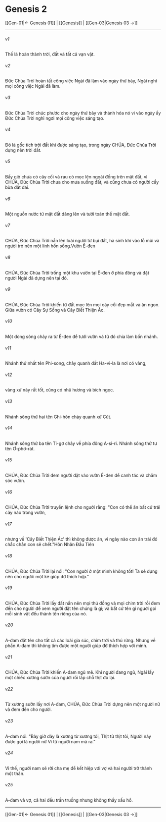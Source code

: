 # Genesis 2

[[Gen-01|← Genesis 01]] | [[Genesis]] | [[Gen-03|Genesis 03 →]]
***



###### v1 
Thế là hoàn thành trời, đất và tất cả vạn vật. 

###### v2 
Đức Chúa Trời hoàn tất công việc Ngài đã làm vào ngày thứ bảy, Ngài nghỉ mọi công việc Ngài đã làm. 

###### v3 
Đức Chúa Trời chúc phước cho ngày thứ bảy và thánh hóa nó vì vào ngày ấy Đức Chúa Trời nghỉ ngơi mọi công việc sáng tạo. 

###### v4 
Đó là gốc tích trời đất khi được sáng tạo, trong ngày CHÚA, Đức Chúa Trời dựng nên trời đất. 

###### v5 
Bấy giờ chưa có cây cối và rau cỏ mọc lên ngoài đồng trên mặt đất, vì CHÚA, Đức Chúa Trời chưa cho mưa xuống đất, và cũng chưa có người cầy bừa đất đai. 

###### v6 
Một nguồn nước từ mặt đất dâng lên và tưới toàn thể mặt đất. 

###### v7 
CHÚA, Đức Chúa Trời nắn lên loài người từ bụi đất, hà sinh khí vào lỗ mũi và người trở nên một linh hồn sống.Vườn Ê-đen 

###### v8 
CHÚA, Đức Chúa Trời trồng một khu vườn tại Ê-đen ở phía đông và đặt người Ngài đã dựng nên tại đó. 

###### v9 
CHÚA, Đức Chúa Trời khiến từ đất mọc lên mọi cây cối đẹp mắt và ăn ngon. Giữa vườn có Cây Sự Sống và Cây Biết Thiện Ác. 

###### v10 
Một dòng sông chảy ra từ Ê-đen để tưới vườn và từ đó chia làm bốn nhánh. 

###### v11 
Nhánh thứ nhất tên Phi-song, chảy quanh đất Ha-vi-la là nơi có vàng, 

###### v12 
vàng xứ này rất tốt, cũng có nhũ hương và bích ngọc. 

###### v13 
Nhánh sông thứ hai tên Ghi-hôn chảy quanh xứ Cút. 

###### v14 
Nhánh sông thứ ba tên Ti-gơ chảy về phía đông A-si-ri. Nhánh sông thứ tư tên Ơ-phơ-rát. 

###### v15 
CHÚA, Đức Chúa Trời đem người đặt vào vườn Ê-đen để canh tác và chăm sóc vườn. 

###### v16 
CHÚA, Đức Chúa Trời truyền lệnh cho người rằng: "Con có thể ăn bất cứ trái cây nào trong vườn, 

###### v17 
nhưng về 'Cây Biết Thiện Ác' thì không được ăn, vì ngày nào con ăn trái đó chắc chắn con sẽ chết."Hôn Nhân Đầu Tiên 

###### v18 
CHÚA, Đức Chúa Trời lại nói: "Con người ở một mình không tốt! Ta sẽ dựng nên cho người một kẻ giúp đỡ thích hợp." 

###### v19 
CHÚA, Đức Chúa Trời lấy đất nắn nên mọi thú đồng và mọi chim trời rồi đem đến cho người để xem người đặt tên chúng là gì; và bất cứ tên gì người gọi mỗi sinh vật đều thành tên riêng của nó. 

###### v20 
A-đam đặt tên cho tất cả các loài gia súc, chim trời và thú rừng. Nhưng về phần A-đam thì không tìm được một người giúp đỡ thích hợp với mình. 

###### v21 
CHÚA, Đức Chúa Trời khiến A-đam ngủ mê. Khi người đang ngủ, Ngài lấy một chiếc xương sườn của người rồi lấp chỗ thịt đó lại. 

###### v22 
Từ xương sườn lấy nơi A-đam, CHÚA, Đức Chúa Trời dựng nên một người nữ và đem đến cho người. 

###### v23 
A-đam nói: "Bây giờ đây là xương từ xương tôi, Thịt từ thịt tôi, Người này được gọi là người nữ Vì từ người nam mà ra." 

###### v24 
Vì thế, người nam sẽ rời cha mẹ để kết hiệp với vợ và hai người trở thành một thân. 

###### v25 
A-đam và vợ, cả hai đều trần truồng nhưng không thấy xấu hổ.

***
[[Gen-01|← Genesis 01]] | [[Genesis]] | [[Gen-03|Genesis 03 →]]
